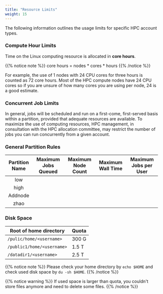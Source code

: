 ```yaml
---
title: "Resource Limits"
weight: 15
---
```


The following information outlines the usage limits for specific HPC account types.

### Compute Hour Limits

Time on the Linux computing resource is allocated in **core hours**.

{{% notice note %}}
core hours = nodes \* cores \* hours
{{% /notice %}}

For example, the use of 1 nodes with 24 CPU cores for three hours is counted as 72 core hours. Most of the HPC compute nodes have 24 CPU cores so if you are unsure of how many cores you are using per node, 24 is a good estimate.

### Concurrent Job Limits

In general, jobs will be scheduled and run on a first-come, first-served basis within a partition, provided that adequate resources are available. To maximize the use of computing resources, HPC management, in consultation with the HPC allocation committee, may restrict the number of jobs you can run concurrently from a given account.

### General Partition Rules

| Partition Name | Maximum Jobs Queued | Maximum Node Count | Maximum Wall Time | Maximum Jobs per User |
| :--------------: | :-----------------: | :----------------: | :---------------: | --------------------- |
| low            |                  |       |                  |                       |
| high |  |  |  | |
| Addnode |  |  |  | |
| zhao |  |  |  | |

### Disk Space

| Root of home directory     | Quota |
| -------------------------- | ----- |
| `/pulic/home/<username>`   | 300 G |
| `/public1/home/<username>` | 1.5 T |
| `/datadir1/<username>`     | 2.5 T |

{{% notice note %}}
Please check your home directory by `echo $HOME` and check used disk space by `du -sh $HOME`.
{{% /notice %}}

{{% notice warning %}}
 If used space is larger than quota, you couldn't store files anymore and need to delete some files.
{{% /notice %}}